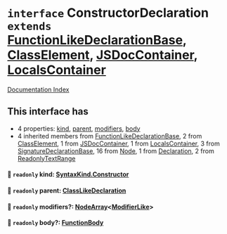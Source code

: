 # `interface` ConstructorDeclaration `extends` [FunctionLikeDeclarationBase](../interface.FunctionLikeDeclarationBase/README.md), [ClassElement](../interface.ClassElement/README.md), [JSDocContainer](../interface.JSDocContainer/README.md), [LocalsContainer](../interface.LocalsContainer/README.md)

[Documentation Index](../README.md)

## This interface has

- 4 properties:
[kind](#-readonly-kind-syntaxkindconstructor),
[parent](#-readonly-parent-classlikedeclaration),
[modifiers](#-readonly-modifiers-nodearraymodifierlike),
[body](#-readonly-body-functionbody)
- 4 inherited members from [FunctionLikeDeclarationBase](../interface.FunctionLikeDeclarationBase/README.md), 2 from [ClassElement](../interface.ClassElement/README.md), 1 from [JSDocContainer](../interface.JSDocContainer/README.md), 1 from [LocalsContainer](../interface.LocalsContainer/README.md), 3 from [SignatureDeclarationBase](../interface.SignatureDeclarationBase/README.md), 16 from [Node](../interface.Node/README.md), 1 from [Declaration](../interface.Declaration/README.md), 2 from [ReadonlyTextRange](../interface.ReadonlyTextRange/README.md)


#### 📄 `readonly` kind: [SyntaxKind.Constructor](../enum.SyntaxKind/README.md#constructor--176)



#### 📄 `readonly` parent: [ClassLikeDeclaration](../type.ClassLikeDeclaration/README.md)



#### 📄 `readonly` modifiers?: [NodeArray](../interface.NodeArray/README.md)\<[ModifierLike](../type.ModifierLike/README.md)>



#### 📄 `readonly` body?: [FunctionBody](../type.FunctionBody/README.md)



